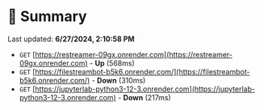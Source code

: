 # 📖 Summary
Last updated: **6/27/2024, 2:10:58 PM**

- `GET` [https://restreamer-09gx.onrender.com](https://restreamer-09gx.onrender.com) - **Up** (568ms)
- `GET` [https://filestreambot-b5k6.onrender.com/](https://filestreambot-b5k6.onrender.com/) - **Down** (310ms)
- `GET` [https://jupyterlab-python3-12-3.onrender.com](https://jupyterlab-python3-12-3.onrender.com) - **Down** (217ms)
